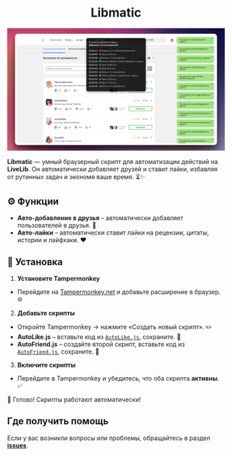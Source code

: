 <div align="center">

# **Libmatic**

</div>

[![Main Screen](Libmatic.png)](https://youtu.be/Oq1W0NaLBh8)

**Libmatic** — умный браузерный скрипт для автоматизации действий на **LiveLib**. Он автоматически добавляет друзей и ставит лайки, избавляя от рутинных задач и экономя ваше время. ⏳✨

## ⚙️ Функции
- **Авто-добавление в друзья** – автоматически добавляет пользователей в друзья. 🤝
- **Авто-лайки** – автоматически ставит лайки на рецензии, цитаты, истории и лайфхаки. ❤️

## 🔧 Установка
1. **Установите Tampermonkey**
 - Перейдите на [Tampermonkey.net](https://tampermonkey.net/) и добавьте расширение в браузер. 🌐
2. **Добавьте скрипты**
 - Откройте Tampermonkey → нажмите «Создать новый скрипт». ✏️
 - **AutoLike.js** – вставьте код из [`AutoLike.js`](AutoLike.js), сохраните. 💾
 - **AutoFriend.js** – создайте второй скрипт, вставьте код из [`AutoFriend.js`](AutoFriend.js), сохраните. 💾
3. **Включите скрипты**
 - Перейдите в Tampermonkey и убедитесь, что оба скрипта **активны**. ✅

🚀 Готово! Скрипты работают автоматически!

## Где получить помощь
Если у вас возникли вопросы или проблемы, обращайтесь в раздел **[issues](https://github.com/DevCicadaY/Libmatic/issues)**.